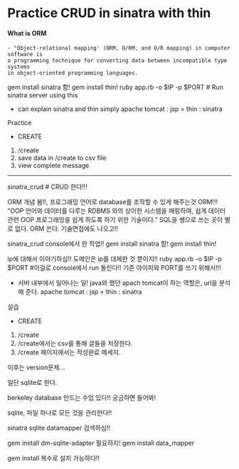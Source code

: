 # Practice CRUD in sinatra with thin 

#### What is ORM
    - "Object-relational mapping' (ORM, O/RM, and O/R mapping) in computer software is 
    a programming technique for converting data between incompatible type systems 
    in object-oriented programming languages.

gem install sinatra 함!
gem install thin!
ruby app.rb -o $IP -p $PORT # Run sinatra server using this

- can explain sinatra and thin simply
apache tomcat : jsp = thin : sinatra

Practice 
- CREATE
1. /create
2. save data in /create to csv file
3. view complete message 

---

sinatra_crud # CRUD 한다!!!

ORM 개념 봄!!, 프로그래밍 언어로 database를 조작할 수 있게 해주는것 ORM!!!
“OOP 언어와 데이터를 다루는 RDBMS 와의 상이한 시스템을 매핑하여, 쉽게 데이터 관련 OOP 프로그래밍을 쉽게 하도록 하기 위한 기술이다.”
SQL을 쌩으로 쓰는 곳이 별로 없다. ORM 쓴다. 기술면접에도 나오고!!

sinatra_crud console에서 한 작업!!
gem install sinatra 함!
gem install thin!

ip에 대해서 이야기하심!! 도메인은 ip를 대체한 것 뿐이지!!
ruby app.rb -o $IP -p $PORT #이걸로 console에서 run 돌린다!!
기존 아이피와 PORT를 쓰기 위해서!!!

- 서버 내부에서 일어나는 일!
java와 했던 apach tomcat이 하는 역할은, url을 분석해 준다.
apache tomcat : jsp = thin : sinatra

실습
- CREATE
1. /create
2. /create에서는 csv를 통해 글들을 저장한다.
3. /create 페이지에서는 작성완료 메세지.

이후는 version문제...

일단 sqlite로 한다.

berkeley database 만드는 수업 있다!! 궁금하면 들어봐!

sqlite, 파일 하나로 모든 것을 관리한다!!

sinatra sqlite datamapper 검색하심!!

gem install dm-sqlite-adapter 필요하지!
gem install data_mapper

gem install 복수로 설치 가능하다!!
